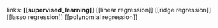 links:
**[[supervised_learning]]**
[[linear regression]]
[[ridge regression]]
[[lasso regression]]
[[polynomial regression]]



